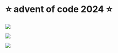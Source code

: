 # ⭐️ advent of code 2024 ⭐️

![](https://img.shields.io/badge/day%20📅-9-blue)
  
![](https://img.shields.io/badge/stars%20⭐-16-yellow)
  
![](https://img.shields.io/badge/days%20completed-8-red)
